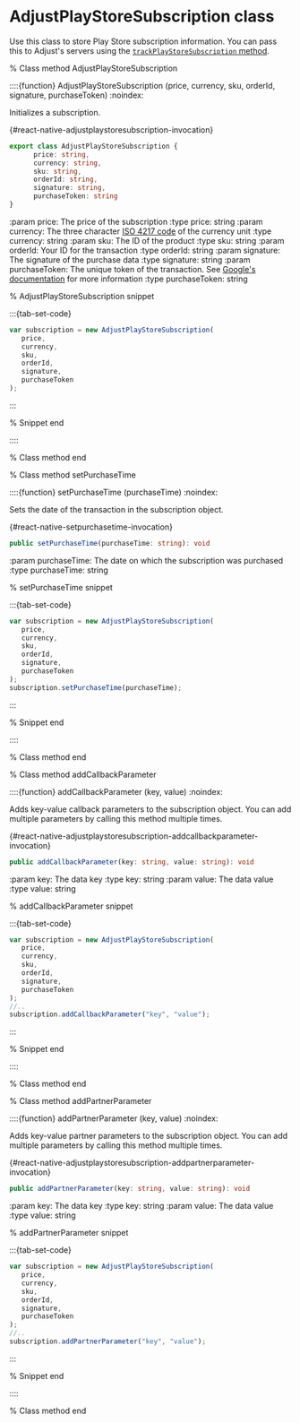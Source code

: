 # AdjustPlayStoreSubscription class

Use this class to store Play Store subscription information. You can pass this to Adjust's servers using the [`trackPlayStoreSubscription` method](#react-native-trackplaystoresubscription-invocation).

% Class method AdjustPlayStoreSubscription

::::{function} AdjustPlayStoreSubscription (price, currency, sku, orderId, signature, purchaseToken)
:noindex:

Initializes a subscription.

{#react-native-adjustplaystoresubscription-invocation}

```ts
export class AdjustPlayStoreSubscription {
      price: string,
      currency: string,
      sku: string,
      orderId: string,
      signature: string,
      purchaseToken: string
}
```

:param price: The price of the subscription
:type price: string
:param currency: The three character [ISO 4217 code](https://www.iban.com/currency-codes) of the currency unit
:type currency: string
:param sku: The ID of the product
:type sku: string
:param orderId: Your ID for the transaction
:type orderId: string
:param signature: The signature of the purchase data
:type signature: string
:param purchaseToken: The unique token of the transaction. See [Google's documentation](<https://developer.android.com/reference/com/android/billingclient/api/Purchase#getPurchaseToken()>) for more information
:type purchaseToken: string

% AdjustPlayStoreSubscription snippet

:::{tab-set-code}

```js
var subscription = new AdjustPlayStoreSubscription(
   price,
   currency,
   sku,
   orderId,
   signature,
   purchaseToken
);
```

:::

% Snippet end

::::

% Class method end

% Class method setPurchaseTime

::::{function} setPurchaseTime (purchaseTime)
:noindex:

Sets the date of the transaction in the subscription object.

{#react-native-setpurchasetime-invocation}

```ts
public setPurchaseTime(purchaseTime: string): void
```

:param purchaseTime: The date on which the subscription was purchased
:type purchaseTime: string

% setPurchaseTime snippet

:::{tab-set-code}

```js
var subscription = new AdjustPlayStoreSubscription(
   price,
   currency,
   sku,
   orderId,
   signature,
   purchaseToken
);
subscription.setPurchaseTime(purchaseTime);
```

:::

% Snippet end

::::

% Class method end

% Class method addCallbackParameter

::::{function} addCallbackParameter (key, value)
:noindex:

Adds key-value callback parameters to the subscription object. You can add multiple parameters by calling this method multiple times.

{#react-native-adjustplaystoresubscription-addcallbackparameter-invocation}

```ts
public addCallbackParameter(key: string, value: string): void
```

:param key: The data key
:type key: string
:param value: The data value
:type value: string

% addCallbackParameter snippet

:::{tab-set-code}

```js
var subscription = new AdjustPlayStoreSubscription(
   price,
   currency,
   sku,
   orderId,
   signature,
   purchaseToken
);
//..
subscription.addCallbackParameter("key", "value");
```

:::

% Snippet end

::::

% Class method end

% Class method addPartnerParameter

::::{function} addPartnerParameter (key, value)
:noindex:

Adds key-value partner parameters to the subscription object. You can add multiple parameters by calling this method multiple times.

{#react-native-adjustplaystoresubscription-addpartnerparameter-invocation}

```ts
public addPartnerParameter(key: string, value: string): void
```

:param key: The data key
:type key: string
:param value: The data value
:type value: string

% addPartnerParameter snippet

:::{tab-set-code}

```js
var subscription = new AdjustPlayStoreSubscription(
   price,
   currency,
   sku,
   orderId,
   signature,
   purchaseToken
);
//..
subscription.addPartnerParameter("key", "value");
```

:::

% Snippet end

::::

% Class method end
